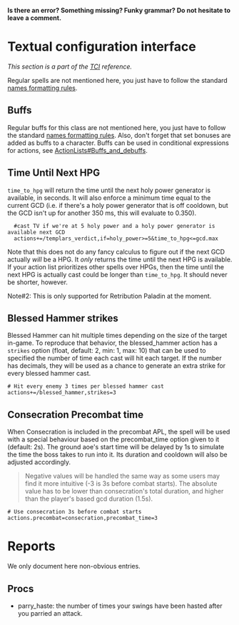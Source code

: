 **Is there an error? Something missing? Funky grammar? Do not hesitate to leave a comment.**



# Textual configuration interface
_This section is a part of the [TCI](TextualConfigurationInterface) reference._

Regular spells are not mentioned here, you just have to follow the standard [names formatting rules](TextualConfigurationInterface#Names_formatting).

## Buffs
Regular buffs for this class are not mentioned here, you just have to follow the standard [names formatting rules](TextualConfigurationInterface#Names_formatting.md). Also, don't forget that set bonuses are added as buffs to a character. Buffs can be used in conditional expressions for actions, see [ActionLists#Buffs\_and\_debuffs](ActionLists#Buffs_and_debuffs).

## Time Until Next HPG
`time_to_hpg` will return the time until the next holy power generator is available, in seconds. It will also enforce a minimum time equal to the current GCD (i.e. if there's a holy power generator that is off cooldown, but the GCD isn't up for another 350 ms, this will evaluate to 0.350).
```
  #cast TV if we're at 5 holy power and a holy power generator is available next GCD
  actions+=/templars_verdict,if=holy_power>=5&time_to_hpg<=gcd.max
```
Note that this does not do any fancy calculus to figure out if the next GCD actually _will_ be a HPG. It _only_ returns the time until the next HPG is available. If your action list prioritizes other spells over HPGs, then the time until the next HPG is actually cast could be longer than `time_to_hpg`. It should never be shorter, however.

Note#2: This is only supported for Retribution Paladin at the moment.

## Blessed Hammer strikes
Blessed Hammer can hit multiple times depending on the size of the target in-game. To reproduce that behavior, the blessed_hammer action has a `strikes` option (float, default: 2, min: 1, max: 10) that can be used to specified the number of time each cast will hit each target.
If the number has decimals, they will be used as a chance to generate an extra strike for every blessed hammer cast.
```
# Hit every enemy 3 times per blessed hammer cast
actions+=/blessed_hammer,strikes=3
```

## Consecration Precombat time
When Consecration is included in the precombat APL, the spell will be used with a special behaviour based on the precombat_time option given to it (default: 2s). The ground aoe's start time will be delayed by 1s to simulate the time the boss takes to run into it. Its duration and cooldown will also be adjusted accordingly.
>Negative values will be handled the same way as some users may find it more intuitive (-3 is 3s before combat starts). The absolute value has to be lower than consecration's total duration, and higher than the player's based gcd duration (1.5s).
```
# Use consecration 3s before combat starts
actions.precombat=consecration,precombat_time=3
```

# Reports
We only document here non-obvious entries.

## Procs
  * parry\_haste: the number of times your swings have been hasted after you parried an attack.